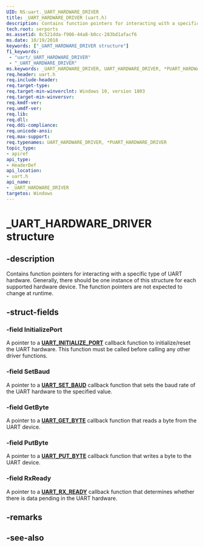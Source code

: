 ```yaml
---
UID: NS:uart._UART_HARDWARE_DRIVER
title: _UART_HARDWARE_DRIVER (uart.h)
description: Contains function pointers for interacting with a specific type of UART hardware.
tech.root: serports
ms.assetid: 8c521dda-f906-44a8-b0cc-283bd1afacf6
ms.date: 10/19/2018
keywords: ["_UART_HARDWARE_DRIVER structure"]
f1_keywords:
 - "uart/_UART_HARDWARE_DRIVER"
 - "_UART_HARDWARE_DRIVER"
ms.keywords: _UART_HARDWARE_DRIVER, UART_HARDWARE_DRIVER, *PUART_HARDWARE_DRIVER,
req.header: uart.h
req.include-header:
req.target-type:
req.target-min-winverclnt: Windows 10, version 1803
req.target-min-winversvr:
req.kmdf-ver:
req.umdf-ver:
req.lib:
req.dll:
req.ddi-compliance:
req.unicode-ansi:
req.max-support:
req.typenames: UART_HARDWARE_DRIVER, *PUART_HARDWARE_DRIVER
topic_type:
- apiref
api_type:
- HeaderDef
api_location:
- uart.h
api_name:
- _UART_HARDWARE_DRIVER
targetos: Windows
---
```


# _UART_HARDWARE_DRIVER structure

## -description
Contains function pointers for interacting with a specific type of UART hardware. Generally, there should be one instance of this structure for each supported hardware device. The function pointers are not expected to change at runtime.

## -struct-fields

### -field InitializePort
A pointer to a [**UART_INITIALIZE_PORT**](nc-uart-uart_initialize_port.md) callback function to initialize/reset the UART hardware. This function must be called before calling any other driver functions.

### -field SetBaud
A pointer to a [**UART_SET_BAUD**](ns-uart-_uart_hardware_driver.md) callback function that sets the baud rate of the UART hardware to the specified value.

### -field GetByte
A pointer to a [**UART_GET_BYTE**](nc-uart-uart_get_byte.md) callback function that reads a byte from the UART device.

### -field PutByte
A pointer to a [**UART_PUT_BYTE**](nc-uart-uart_put_byte.md) callback function that writes a byte to the UART device.

### -field RxReady
A pointer to a [**UART_RX_READY**](nc-uart-uart_rx_ready.md) callback function that determines whether there is data pending in the UART hardware.

## -remarks

## -see-also
